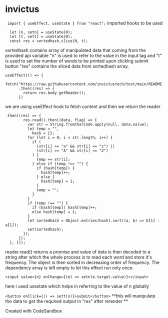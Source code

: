 # invictus

``` import { useEffect, useState } from "react";```
imported hooks to be used

```  let [sortedhash, set] = useState([]);
  let [n, setn] = useState(0);
  let [t, sett] = useState(0);
  const res = sortedhash.slice(0, t); 
  ```

sortedhash contains array of manipulated data that coming from the provided api
variable "n" is used to refer to the value in the input tag
and "t" is used to set the number of words to be printed upon clicking submit button
"res" contains the sliced data from sortedhash array.

```
useEffect(() => {
    fetch("https://raw.githubusercontent.com/invictustech/test/main/README.md")
      .then((res) => {
        return res.body.getReader();
      }) 
 ```

we are using useEffect hook to fetch content and then we return the reader
 

```
.then((res) => {
        res.read().then((data, flag) => {
          var str = String.fromCharCode.apply(null, data.value);
          let temp = "",
            hash = {};
          for (let i = 0; i < str.length; i++) {
            if (
              (str[i] >= "a" && str[i] <= "z") ||
              (str[i] >= "A" && str[i] <= "Z")
            ) {
              temp += str[i];
            } else if (temp !== "") {
              if (hash[temp]) {
                hash[temp]++;
              } else {
                hash[temp] = 1;
              }
              temp = "";
            }
          }
          if (temp !== "") {
            if (hash[temp]) hash[temp]++;
            else hash[temp] = 1;
          }
          let sortedhash = Object.entries(hash).sort((a, b) => b[1] - a[1]);
          set(sortedhash);
        });
      });
  }, []);
```

reader.read() returns a promise and value of data is then decoded to a string
after which the whole process is to read each word and store it's frequency.
The object is then sorted in decreasing order of frequency.
The dependency array is left empty to let this effect run only once.

```<input value={n} onChange={(e) => setn(e.target.value)}></input> ```

here i used usestate which helps in referring to the value of n globally

``` <button onClick={() => sett(n)}>submit</button> ```
**this will manipulate the data to get the required output in "res" after rerender **


Created with CodeSandbox
